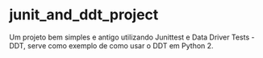 # junit_and_ddt_project
Um projeto bem simples e antigo utilizando Junittest e Data Driver Tests - DDT, serve como exemplo de como usar o DDT em Python 2.

